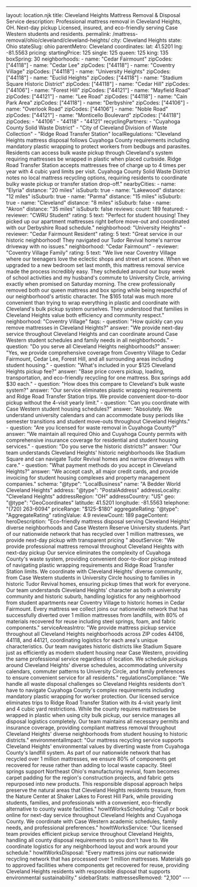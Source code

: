 ---
layout: location.njk
title: Cleveland Heights Mattress Removal & Disposal Service
description: Professional mattress removal in Cleveland Heights, OH. Next-day pickup Licensed, insured, and eco-friendly serving Case Western students and residents.
permalink: /mattress-removal/ohio/cleveland/cleveland-heights/
city: Cleveland Heights state: Ohio stateSlug: ohio parentMetro: Cleveland coordinates: lat: 41.5201 lng: -81.5563 pricing: startingPrice: 125 single: 125 queen: 125 king: 135 boxSpring: 30 neighborhoods: - name: "Cedar Fairmount" zipCodes: ["44118"] - name: "Cedar Lee" zipCodes: ["44118"] - name: "Coventry Village" zipCodes: ["44118"] - name: "University Heights" zipCodes: ["44118"] - name: "Euclid Heights" zipCodes: ["44118"] - name: "Stadium Square Historic District" zipCodes: ["44118"] - name: "Cedar Hill" zipCodes: ["44106"] - name: "Forest Hill" zipCodes: ["44121"] - name: "Mayfield Road" zipCodes: ["44121"] - name: "Lee Road" zipCodes: ["44118"] - name: "Cain Park Area" zipCodes: ["44118"] - name: "Derbyshire" zipCodes: ["44106"] - name: "Overlook Road" zipCodes: ["44106"] - name: "Noble Road" zipCodes: ["44121"] - name: "Monticello Boulevard" zipCodes: ["44118"] zipCodes: - "44106" - "44118" - "44121" recyclingPartners: - "Cuyahoga County Solid Waste District" - "City of Cleveland Division of Waste Collection" - "Ridge Road Transfer Station" localRegulations: "Cleveland Heights mattress disposal follows Cuyahoga County requirements including mandatory plastic wrapping to protect workers from bedbugs and parasites. Residents can access bulk waste pickup through Cleveland's system requiring mattresses be wrapped in plastic when placed curbside. Ridge Road Transfer Station accepts mattresses free of charge up to 4 times per year with 4 cubic yard limits per visit. Cuyahoga County Solid Waste District notes no local mattress recycling options, requiring residents to coordinate bulky waste pickup or transfer station drop-off." nearbyCities: - name: "Elyria" distance: "20 miles" isSuburb: true - name: "Lakewood" distance: "12 miles" isSuburb: true - name: "Parma" distance: "15 miles" isSuburb: true - name: "Cleveland" distance: "8 miles" isSuburb: false - name: "Akron" distance: "35 miles" isSuburb: false reviews: count: 189 featured: - reviewer: "CWRU Student" rating: 5 text: "Perfect for student housing! They picked up our apartment mattresses right before move-out and coordinated with our Derbyshire Road schedule." neighborhood: "University Heights" - reviewer: "Cedar Fairmount Resident" rating: 5 text: "Great service in our historic neighborhood! They navigated our Tudor Revival home's narrow driveway with no issues." neighborhood: "Cedar Fairmount" - reviewer: "Coventry Village Family" rating: 5 text: "We live near Coventry Village where our teenagers love the eclectic shops and street art scene. When we upgraded to a new bedroom set last month, this mattress removal service made the process incredibly easy. They scheduled around our busy week of school activities and my husband's commute to University Circle, arriving exactly when promised on Saturday morning. The crew professionally removed both our queen mattress and box spring while being respectful of our neighborhood's artistic character. The $165 total was much more convenient than trying to wrap everything in plastic and coordinate with Cleveland's bulk pickup system ourselves. They understood that families in Cleveland Heights value both efficiency and community respect." neighborhood: "Coventry Village" faqs: - question: "How quickly can you remove mattresses in Cleveland Heights?" answer: "We provide next-day service throughout Cleveland Heights and can coordinate around Case Western student schedules and family needs in all neighborhoods." - question: "Do you serve all Cleveland Heights neighborhoods?" answer: "Yes, we provide comprehensive coverage from Coventry Village to Cedar Fairmount, Cedar Lee, Forest Hill, and all surrounding areas including student housing." - question: "What's included in your $125 Cleveland Heights pickup fee?" answer: "Base price covers pickup, loading, transportation, and eco-friendly recycling for one mattress. Box springs add $30 each." - question: "How does this compare to Cleveland's bulk waste system?" answer: "Our service eliminates plastic wrapping requirements and Ridge Road Transfer Station trips. We provide convenient door-to-door pickup without the 4-visit yearly limit." - question: "Can you coordinate with Case Western student housing schedules?" answer: "Absolutely. We understand university calendars and can accommodate busy periods like semester transitions and student move-outs throughout Cleveland Heights." - question: "Are you licensed for waste removal in Cuyahoga County?" answer: "We maintain all required Ohio and Cuyahoga County permits with comprehensive insurance coverage for residential and student housing services." - question: "Do you serve the historic districts?" answer: "Our team understands Cleveland Heights' historic neighborhoods like Stadium Square and can navigate Tudor Revival homes and narrow driveways with care." - question: "What payment methods do you accept in Cleveland Heights?" answer: "We accept cash, all major credit cards, and provide invoicing for student housing complexes and property management companies." schema: "@type": "LocalBusiness" name: "A Bedder World Cleveland Heights" address: "@type": "PostalAddress" addressLocality: "Cleveland Heights" addressRegion: "OH" addressCountry: "US" geo: "@type": "GeoCoordinates" latitude: 41.5201 longitude: -81.5563 telephone: "(720) 263-6094" priceRange: "$125-$180" aggregateRating: "@type": "AggregateRating" ratingValue: 4.9 reviewCount: 189 pageContent: heroDescription: "Eco-friendly mattress disposal serving Cleveland Heights' diverse neighborhoods and Case Western Reserve University students. Part of our nationwide network that has recycled over 1 million mattresses, we provide next-day pickup with transparent pricing " aboutService: "We provide professional mattress removal throughout Cleveland Heights with next-day pickup Our service eliminates the complexity of Cuyahoga County's waste system, providing convenient door-to-door pickup instead of navigating plastic wrapping requirements and Ridge Road Transfer Station limits. We coordinate with Cleveland Heights' diverse community, from Case Western students in University Circle housing to families in historic Tudor Revival homes, ensuring pickup times that work for everyone. Our team understands Cleveland Heights' character as both a university community and historic suburb, handling logistics for any neighborhood from student apartments near Coventry Village to historic homes in Cedar Fairmount. Every mattress we collect joins our nationwide network that has successfully diverted over 1 million mattresses from landfills, with 80% of materials recovered for reuse including steel springs, foam, and fabric components." serviceAreasIntro: "We provide mattress pickup service throughout all Cleveland Heights neighborhoods across ZIP codes 44106, 44118, and 44121, coordinating logistics for each area's unique characteristics. Our team navigates historic districts like Stadium Square just as efficiently as modern student housing near Case Western, providing the same professional service regardless of location. We schedule pickups around Cleveland Heights' diverse schedules, accommodating university calendars, commuter patterns to University Circle, and family preferences to ensure convenient service for all residents." regulationsCompliance: "We handle all waste disposal challenges so Cleveland Heights residents don't have to navigate Cuyahoga County's complex requirements including mandatory plastic wrapping for worker protection. Our licensed service eliminates trips to Ridge Road Transfer Station with its 4-visit yearly limit and 4 cubic yard restrictions. While the county requires mattresses be wrapped in plastic when using city bulk pickup, our service manages all disposal logistics completely. Our team maintains all necessary permits and insurance coverage, providing compliant mattress removal throughout Cleveland Heights' diverse neighborhoods from student housing to historic districts." environmentalImpact: "Our mattress recycling service supports Cleveland Heights' environmental values by diverting waste from Cuyahoga County's landfill system. As part of our nationwide network that has recycled over 1 million mattresses, we ensure 80% of components get recovered for reuse rather than adding to local waste capacity. Steel springs support Northeast Ohio's manufacturing revival, foam becomes carpet padding for the region's construction projects, and fabric gets repurposed into new products. This responsible disposal approach helps preserve the natural areas that Cleveland Heights residents treasure, from the Nature Center at Shaker Lakes to Forest Hill Park, while providing students, families, and professionals with a convenient, eco-friendly alternative to county waste facilities." howItWorksScheduling: "Call or book online for next-day service throughout Cleveland Heights and Cuyahoga County. We coordinate with Case Western academic schedules, family needs, and professional preferences." howItWorksService: "Our licensed team provides efficient pickup service throughout Cleveland Heights, handling all county disposal requirements so you don't have to. We coordinate logistics for any neighborhood layout and work around your schedule." howItWorksDisposal: "Every mattress joins our nationwide recycling network that has processed over 1 million mattresses. Materials go to approved facilities where components get recovered for reuse, providing Cleveland Heights residents with responsible disposal that supports environmental sustainability." sidebarStats: mattressesRemoved: "2,100" ---